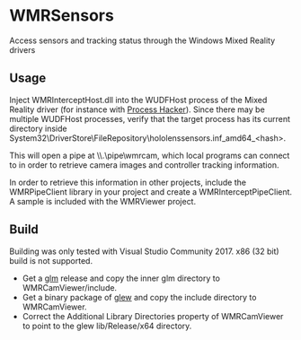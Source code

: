 # WMRSensors
Access sensors and tracking status through the Windows Mixed Reality drivers

## Usage
Inject WMRInterceptHost.dll into the WUDFHost process of the Mixed Reality driver (for instance with [Process Hacker](https://processhacker.sourceforge.io/)).
Since there may be multiple WUDFHost processes, verify that the target process has its current directory inside System32\\DriverStore\\FileRepository\\hololenssensors.inf_amd64_\<hash\>.

This will open a pipe at \\\\.\\pipe\\wmrcam, which local programs can connect to in order to retrieve camera images and controller tracking information. 

In order to retrieve this information in other projects, include the WMRPipeClient library in your project and create a WMRInterceptPipeClient. A sample is included with the WMRViewer project.

## Build
Building was only tested with Visual Studio Community 2017. x86 (32 bit) build is not supported.
- Get a [glm](https://github.com/g-truc/glm) release and copy the inner glm directory to WMRCamViewer/include.
- Get a binary package of [glew](http://glew.sourceforge.net/) and copy the include directory to WMRCamViewer.
- Correct the Additional Library Directories property of WMRCamViewer to point to the glew lib/Release/x64 directory.
